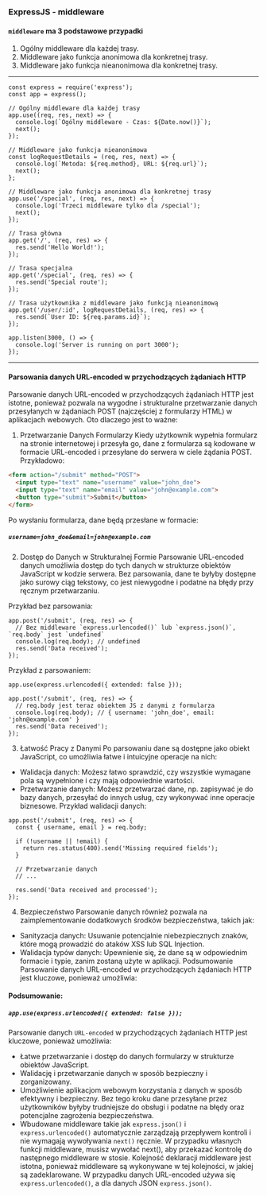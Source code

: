 ### ExpressJS - middleware

#### `middleware` ma 3 podstawowe przypadki
1. Ogólny middleware dla każdej trasy.
2. Middleware jako funkcja anonimowa dla konkretnej trasy.
3. Middleware jako funkcja nieanonimowa dla konkretnej trasy.

---

```JS
const express = require('express');
const app = express();

// Ogólny middleware dla każdej trasy
app.use((req, res, next) => {
  console.log(`Ogólny middleware - Czas: ${Date.now()}`);
  next();
});

// Middleware jako funkcja nieanonimowa
const logRequestDetails = (req, res, next) => {
  console.log(`Metoda: ${req.method}, URL: ${req.url}`);
  next();
};

// Middleware jako funkcja anonimowa dla konkretnej trasy
app.use('/special', (req, res, next) => {
  console.log('Trzeci middleware tylko dla /special');
  next();
});

// Trasa główna
app.get('/', (req, res) => {
  res.send('Hello World!');
});

// Trasa specjalna
app.get('/special', (req, res) => {
  res.send('Special route');
});

// Trasa użytkownika z middleware jako funkcją nieanonimową
app.get('/user/:id', logRequestDetails, (req, res) => {
  res.send(`User ID: ${req.params.id}`);
});

app.listen(3000, () => {
  console.log('Server is running on port 3000');
});

```

---

#### Parsowania danych URL-encoded w przychodzących żądaniach HTTP

Parsowanie danych URL-encoded w przychodzących żądaniach HTTP jest istotne, ponieważ pozwala na wygodne i strukturalne przetwarzanie danych przesyłanych w żądaniach POST (najczęściej z formularzy HTML) w aplikacjach webowych. Oto dlaczego jest to ważne:

1. Przetwarzanie Danych Formularzy
Kiedy użytkownik wypełnia formularz na stronie internetowej i przesyła go, dane z formularza są kodowane w formacie URL-encoded i przesyłane do serwera w ciele żądania POST. Przykładowo:

```HTML
<form action="/submit" method="POST">
  <input type="text" name="username" value="john_doe">
  <input type="text" name="email" value="john@example.com">
  <button type="submit">Submit</button>
</form>
```

Po wysłaniu formularza, dane będą przesłane w formacie:


##### `username=john_doe&email=john@example.com`

2. Dostęp do Danych w Strukturalnej Formie
Parsowanie URL-encoded danych umożliwia dostęp do tych danych w strukturze obiektów JavaScript w kodzie serwera. Bez parsowania, dane te byłyby dostępne jako surowy ciąg tekstowy, co jest niewygodne i podatne na błędy przy ręcznym przetwarzaniu.

Przykład bez parsowania:

```JS
app.post('/submit', (req, res) => {
  // Bez middleware `express.urlencoded()` lub `express.json()`, `req.body` jest `undefined`
  console.log(req.body); // undefined
  res.send('Data received');
});
```

Przykład z parsowaniem:

```JS
app.use(express.urlencoded({ extended: false }));

app.post('/submit', (req, res) => {
  // req.body jest teraz obiektem JS z danymi z formularza
  console.log(req.body); // { username: 'john_doe', email: 'john@example.com' }
  res.send('Data received');
});
```

3. Łatwość Pracy z Danymi
Po parsowaniu dane są dostępne jako obiekt JavaScript, co umożliwia łatwe i intuicyjne operacje na nich:

- Walidacja danych: Możesz łatwo sprawdzić, czy wszystkie wymagane pola są wypełnione i czy mają odpowiednie wartości.
- Przetwarzanie danych: Możesz przetwarzać dane, np. zapisywać je do bazy danych, przesyłać do innych usług, czy wykonywać inne operacje biznesowe.
Przykład walidacji danych:

```JS
app.post('/submit', (req, res) => {
  const { username, email } = req.body;
  
  if (!username || !email) {
    return res.status(400).send('Missing required fields');
  }

  // Przetwarzanie danych
  // ...

  res.send('Data received and processed');
});
```

4. Bezpieczeństwo
Parsowanie danych również pozwala na zaimplementowanie dodatkowych środków bezpieczeństwa, takich jak:

- Sanityzacja danych: Usuwanie potencjalnie niebezpiecznych znaków, które mogą prowadzić do ataków XSS lub SQL Injection.
- Walidacja typów danych: Upewnienie się, że dane są w odpowiednim formacie i typie, zanim zostaną użyte w aplikacji.
Podsumowanie
Parsowanie danych URL-encoded w przychodzących żądaniach HTTP jest kluczowe, ponieważ umożliwia:

#### Podsumowanie:
#####  `app.use(express.urlencoded({ extended: false }));`
Parsowanie danych `URL-encoded` w przychodzących żądaniach HTTP jest kluczowe, ponieważ umożliwia:

- Łatwe przetwarzanie i dostęp do danych formularzy w strukturze obiektów JavaScript.
- Walidację i przetwarzanie danych w sposób bezpieczny i zorganizowany.
- Umożliwienie aplikacjom webowym korzystania z danych w sposób efektywny i bezpieczny.
Bez tego kroku dane przesyłane przez użytkowników byłyby trudniejsze do obsługi i podatne na błędy oraz potencjalne zagrożenia bezpieczeństwa.
- Wbudowane middleware takie jak `express.json()` i `express.urlencoded()` automatycznie zarządzają przepływem kontroli i nie wymagają wywoływania `next()` ręcznie. W przypadku własnych funkcji middleware, musisz wywołać next(), aby przekazać kontrolę do następnego middleware w stosie. Kolejność deklaracji middleware jest istotna, ponieważ middleware są wykonywane w tej kolejności, w jakiej są zadeklarowane.
W przypadku danych URL-encoded używa się `express.urlencoded()`, a dla danych JSON `express.json()`.